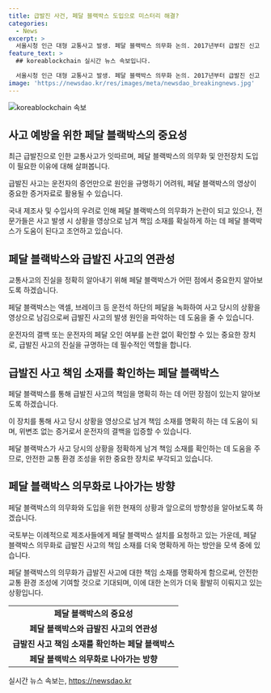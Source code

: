 ```yaml
---
title: 급발진 사건, 페달 블랙박스 도입으로 미스터리 해결?
categories:
  - News
excerpt: >
  서울시청 인근 대형 교통사고 발생. 페달 블랙박스 의무화 논의. 2017년부터 급발진 신고 236건 중 단 한 건도 실제 급발진으로 인정되지 않음. 국토부, 페달 블랙박스 제조사들에 의무화 권고하나 거부. 국내외 제조사들, 페달 블랙박스 개발에 5년 소요되어 반발. 국토부, 제조사들에 재차 페달 블랙박스 설치 권고할 계획. 교수는 페달 블랙박스로 운전자의 결백 또는 페달 오인 여부 정확히 확인 가능하다고 설명.
feature_text: >
  ## koreablockchain 실시간 뉴스 속보입니다.

  서울시청 인근 대형 교통사고 발생. 페달 블랙박스 의무화 논의. 2017년부터 급발진 신고 236건 중 단 한 건도 실제 급발진으로 인정되지 않음. 국토부, 페달 블랙박스 제조사들에 의무화 권고하나 거부. 국내외 제조사들, 페달 블랙박스 개발에 5년 소요되어 반발. 국토부, 제조사들에 재차 페달 블랙박스 설치 권고할 계획. 교수는 페달 블랙박스로 운전자의 결백 또는 페달 오인 여부 정확히 확인 가능하다고 설명.
image: 'https://newsdao.kr/res/images/meta/newsdao_breakingnews.jpg'
---
```


<p><img src="https://newsdao.kr/res/images/meta/newsdao_breakingnews.jpg" alt="koreablockchain 속보" /></p>

<h2 data-ke-size="size26">사고 예방을 위한 페달 블랙박스의 중요성</h2>

<p data-ke-size="size16">최근 급발진으로 인한 교통사고가 잇따르며, 페달 블랙박스의 의무화 및 안전장치 도입이 필요한 이유에 대해 살펴봅니다.</p>

<p data-ke-size="size16">급발진 사고는 운전자의 증언만으로 원인을 규명하기 어려워, 페달 블랙박스의 영상이 중요한 증거자료로 활용될 수 있습니다.</p>

<p data-ke-size="size16">국내 제조사 및 수입사의 우려로 인해 페달 블랙박스의 의무화가 논란이 되고 있으나, 전문가들은 사고 발생 시 상황을 영상으로 남겨 책임 소재를 확실하게 하는 데 페달 블랙박스가 도움이 된다고 조언하고 있습니다.</p>

<h2 data-ke-size="size26">페달 블랙박스와 급발진 사고의 연관성</h2>

<p data-ke-size="size16">교통사고의 진실을 정확히 알아내기 위해 페달 블랙박스가 어떤 점에서 중요한지 알아보도록 하겠습니다.</p>

<p data-ke-size="size16">페달 블랙박스는 액셀, 브레이크 등 운전석 하단의 페달을 녹화하여 사고 당시의 상황을 영상으로 남김으로써 급발진 사고의 발생 원인을 파악하는 데 도움을 줄 수 있습니다.</p>

<p data-ke-size="size16">운전자의 결백 또는 운전자의 페달 오인 여부를 논란 없이 확인할 수 있는 중요한 장치로, 급발진 사고의 진실을 규명하는 데 필수적인 역할을 합니다.</p>

<h2 data-ke-size="size26">급발진 사고 책임 소재를 확인하는 페달 블랙박스</h2>

<p data-ke-size="size16">페달 블랙박스를 통해 급발진 사고의 책임을 명확히 하는 데 어떤 장점이 있는지 알아보도록 하겠습니다.</p>

<p data-ke-size="size16">이 장치를 통해 사고 당시 상황을 영상으로 남겨 책임 소재를 명확히 하는 데 도움이 되며, 위변조 없는 증거로서 운전자의 결백을 입증할 수 있습니다.</p>

<p data-ke-size="size16">페달 블랙박스가 사고 당시의 상황을 정확하게 남겨 책임 소재를 확인하는 데 도움을 주므로, 안전한 교통 환경 조성을 위한 중요한 장치로 부각되고 있습니다.</p>

<h2 data-ke-size="size26">페달 블랙박스 의무화로 나아가는 방향</h2>

<p data-ke-size="size16">페달 블랙박스의 의무화와 도입을 위한 현재의 상황과 앞으로의 방향성을 알아보도록 하겠습니다.</p>

<p data-ke-size="size16">국토부는 이례적으로 제조사들에게 페달 블랙박스 설치를 요청하고 있는 가운데, 페달 블랙박스 의무화로 급발진 사고의 책임 소재를 더욱 명확하게 하는 방안을 모색 중에 있습니다.</p>

<p data-ke-size="size16">페달 블랙박스의 의무화가 급발진 사고에 대한 책임 소재를 명확하게 함으로써, 안전한 교통 환경 조성에 기여할 것으로 기대되며, 이에 대한 논의가 더욱 활발히 이뤄지고 있는 상황입니다.</p>

<table>
    <tr>
        <td style="text-align: center; height: 17px;"><b>페달 블랙박스의 중요성</b></td>
    </tr>
    <tr>
        <td style="text-align: center; height: 17px;"><b>페달 블랙박스와 급발진 사고의 연관성</b></td>
    </tr>
    <tr>
        <td style="text-align: center; height: 17px;"><b>급발진 사고 책임 소재를 확인하는 페달 블랙박스</b></td>
    </tr>
    <tr>
        <td style="text-align: center; height: 17px;"><b>페달 블랙박스 의무화로 나아가는 방향</b></td>
    </tr>
</table>
실시간 뉴스 속보는, <a href="https://newsdao.kr" rel="dofollow">https://newsdao.kr</a>


